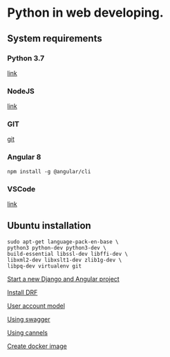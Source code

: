 # Python in web developing.

## System requirements

### Python 3.7

[link](https://www.python.org/downloads/release/python-377/)

### NodeJS

[link](https://nodejs.org/uk/)

### GIT

[git](https://git-scm.com/)

### Angular 8

    npm install -g @angular/cli

### VSCode

[link](https://code.visualstudio.com/)


## Ubuntu installation

    sudo apt-get language-pack-en-base \
    python3 python-dev python3-dev \
    build-essential libssl-dev libffi-dev \
    libxml2-dev libxslt1-dev zlib1g-dev \
    libpq-dev virtualenv git


[Start a new Django and Angular project](start.md)

[Install DRF](drf-install.md)

[User account model](user-model-api.md)

[Using swagger](swagger.md)

[Using cannels](channels.md)

[Create docker image](docker.md)